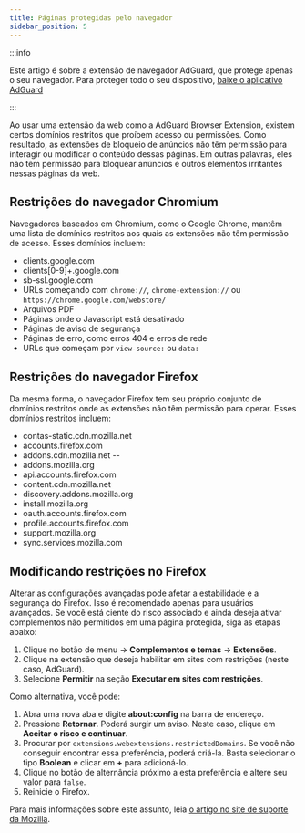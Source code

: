```yaml
---
title: Páginas protegidas pelo navegador
sidebar_position: 5
---
```


:::info

Este artigo é sobre a extensão de navegador AdGuard, que protege apenas o seu navegador. Para proteger todo o seu dispositivo, [baixe o aplicativo AdGuard](https://adguard.com/download.html?auto=true)

:::

Ao usar uma extensão da web como a AdGuard Browser Extension, existem certos domínios restritos que proíbem acesso ou permissões. Como resultado, as extensões de bloqueio de anúncios não têm permissão para interagir ou modificar o conteúdo dessas páginas. Em outras palavras, eles não têm permissão para bloquear anúncios e outros elementos irritantes nessas páginas da web.

## Restrições do navegador Chromium

Navegadores baseados em Chromium, como o Google Chrome, mantêm uma lista de domínios restritos aos quais as extensões não têm permissão de acesso. Esses domínios incluem:

- clients.google.com
- clients[0-9]+.google.com
- sb-ssl.google.com
- URLs começando com `chrome://`, `chrome-extension://` ou `https://chrome.google.com/webstore/`
- Arquivos PDF
- Páginas onde o Javascript está desativado
- Páginas de aviso de segurança
- Páginas de erro, como erros 404 e erros de rede
- URLs que começam por `view-source:` ou `data:`

## Restrições do navegador Firefox

Da mesma forma, o navegador Firefox tem seu próprio conjunto de domínios restritos onde as extensões não têm permissão para operar. Esses domínios restritos incluem:

- contas-static.cdn.mozilla.net
- accounts.firefox.com
- addons.cdn.mozilla.net --
- addons.mozilla.org
- api.accounts.firefox.com
- content.cdn.mozilla.net
- discovery.addons.mozilla.org
- install.mozilla.org
- oauth.accounts.firefox.com
- profile.accounts.firefox.com
- support.mozilla.org
- sync.services.mozilla.com

## Modificando restrições no Firefox

Alterar as configurações avançadas pode afetar a estabilidade e a segurança do Firefox. Isso é recomendado apenas para usuários avançados. Se você está ciente do risco associado e ainda deseja ativar complementos não permitidos em uma página protegida, siga as etapas abaixo:

1. Clique no botão de menu → **Complementos e temas** → **Extensões**.
2. Clique na extensão que deseja habilitar em sites com restrições (neste caso, AdGuard).
3. Selecione **Permitir** na seção **Executar em sites com restrições**.

Como alternativa, você pode:

1. Abra uma nova aba e digite **about:config** na barra de endereço.
2. Pressione **Retornar**. Poderá surgir um aviso. Neste caso, clique em **Aceitar o risco e continuar**.
3. Procurar por `extensions.webextensions.restrictedDomains`. Se você não conseguir encontrar essa preferência, poderá criá-la. Basta selecionar o tipo **Boolean** e clicar em **+** para adicioná-lo.
4. Clique no botão de alternância próximo a esta preferência e altere seu valor para `false`.
5. Reinicie o Firefox.

Para mais informações sobre este assunto, leia [o artigo no site de suporte da Mozilla](https://mzl.la/3POXoWi).
